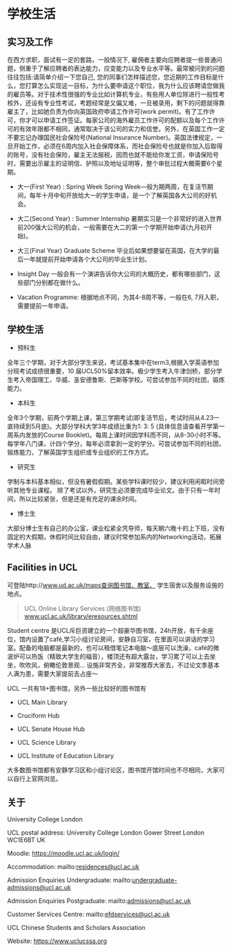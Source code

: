 # 学校生活

## 实习及工作

在西方求职，面试有一定的套路，一般情况下, 雇佣者主要向应聘者提一些普通问题，侧重于了解应聘者的表达能力，应变能力以及专业水平等。最常被问到的问题往往包括:请简单介绍一下您自己, 您的同事们怎样描述您，您近期的工作目标是什么，您打算怎么实现这一目标，为什么要申请这个职位，我为什么应该聘请您做我的雇员等。对于技术性很强的专业比如计算机专业，有些用人单位除进行一般性考核外，还设有专业性考试，考题经常是又偏又难，一旦被录用，剩下的问题就得靠雇主了，比如她负责为你向英国政府申请工作许可(work permit)。有了工作许可，你才可以申请工作签证。每家公司的海外雇员工作许可的配额以及每个工作许可的有效年限都不相同，通常取决于该公司的实力和信誉。另外，在英国工作一定不要忘记办理国民社会保险号(National Insurance Number)。英国法律规定，一旦开始工作，必须在6周内加入社会保障体系，而社会保险号也就是你加入后取得的账号，没有社会保险，雇主无法报税，因而也就不能给你发工资，申请保险号时，需要出示雇主的证明信、护照以及地址证明等，整个审批过程大概需要6个星期。

- 大一(First Year) : Spring Week
Spring Week—般为期两周，在复活节期间，每年十月中旬开放给大一的学生申请，是一个了解英国各大公司的好机会。

- 大二(Second Year) : Summer Internship 暑期实习是一个非常好的进入世界前200强大公司的机会，一般需要在大二的第一个学期开始申请(九月初开始)。

- 大三(Final Year) Graduate Scheme 毕业后如果想要留在英国，在大学的最后一年就提前开始申请各个大公司的毕业生计划。

- Insight Day 一般会有一个演讲告诉你大公司的大概历史，都有哪些部门，这些部门分别都在做什么。

- Vacation Programme: 根据地点不同，为其4-8周不等，一般在6, 7月入职，需要提前一年申请。



## 学校生活

* 预科生

全年三个学期，对于大部分学生来说，考试基本集中在term3,根据入学英语参加分班考试成绩很重要，10 届UCL50%留本效率。极少学生考入牛津剑桥，部分学生考入帝国理工、华威、圣安德鲁斯、巴斯等学校。可尝试参加不同的社团，锻炼能力。

* 本科生

全年3个学期，前两个学期上课，第三学期考试(即复活节后，考试时间从4.23—直持续到5月底)。大部分学科大学3年成绩比重为1: 3: 5 (具体信息请查看开学第一周系内发放的Course Booklet)。每周上课时间因学科而不同，从8-30小时不等。每学年八门课，计四个学分，每年必须拿到一定的学分。可尝试参加不同的社团，锻炼能力，了解英国学生组织或专业组织的工作方式。

* 研究生

学制与本科基本相似，但没有暑假假期。某些学科课时较少，建议利用闲暇时间旁听其他专业课程。
除了考试以外，研究生必须要完成毕业论文。由于只有一年时间，所以比较紧张，但是还是有充足的课余时间。

* 博士生

大部分博士生有自己的办公室，课业松紧全凭导师，每天朝六晚十的上下班，没有固定的大假期，休假时间比较自由，建议时常参加系内的Networking活动，拓展学术人脉


## Facilities in UCL

可登陆http://www.ud.ac.uk/maps查询图书馆、教室、 学生宿舍以及服务设施的地点。

> UCL Online Library Services (网络图书馆) www.ucl.ac.uk/library/eresources.shtml

Student centre 是UCL斥巨资建立的一个超豪华图书馆，24h开放，有千余座位，馆内设置了café,学习小组讨论房间，安静自习室，在里面可以讲话的学习室。配备的电脑都是最新的，也可以租借笔记本电脑～底层可以洗澡，café的微波炉可以热饭（精致大学生的福音），楼顶还有超大露台，学习累了可以上去坐坐，吹吹风，俯瞰伦敦景观… 设施非常齐全，非常推荐大家去，不过论文季基本人满为患，需要大家提前去占座～

UCL 一共有18+图书馆，另外一些比较好的图书馆有

- UCL Main Library

- Cruciform Hub

- UCL Senate House Hub

- UCL Science Library

- UCL Institute of Education Library

大多数图书馆都有安静学习区和小组讨论区，图书馆开馆时间也不尽相同，大家可以自行上官网浏览。


## 关于

University College London

UCL postal address: University College London Gower Street London WC1E6BT UK

Moodle: https://moodle.ucl.ac.uk/login/

Accommodation: mailto:residences@ucl.ac.uk

Admission Enquiries Undergraduate: mailto:undergraduate-admissions@ucl.ac.uk

Admission Enquiries Postgraduate: mailto:admissions@ucl.ac.uk

Customer Services Centre: mailto:efdservices@ucl.ac.uk

UCL Chinese Students and Scholars Association

Website: https://www.uclucssa.org